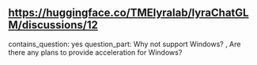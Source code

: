 ## https://huggingface.co/TMElyralab/lyraChatGLM/discussions/12

contains_question: yes
question_part: Why not support Windows? , Are there any plans to provide acceleration for Windows?